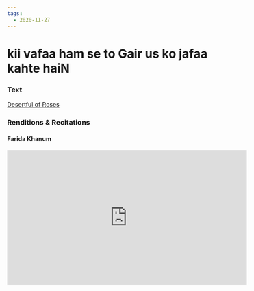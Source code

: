 ```yaml
---
tags:
  - 2020-11-27
---
```

# kii vafaa ham se to Gair us ko jafaa kahte haiN

### Text
[Desertful of Roses](http://www.columbia.edu/itc/mealac/pritchett/00ghalib/086/index_086.html)

### Renditions & Recitations

#### Farida Khanum

<iframe width="560" height="315" src="https://www.youtube.com/embed/ZrM23PZGym4" title="YouTube video player" frameborder="0" allow="accelerometer; autoplay; clipboard-write; encrypted-media; gyroscope; picture-in-picture" allowfullscreen></iframe>

